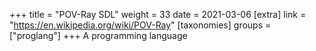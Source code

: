 +++
title = "POV-Ray SDL"
weight = 33
date = 2021-03-06
[extra]
link = "https://en.wikipedia.org/wiki/POV-Ray"
[taxonomies]
groups = ["proglang"]
+++
A programming language

